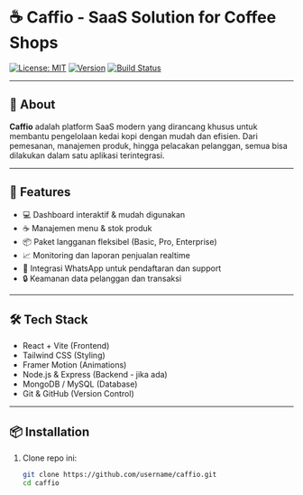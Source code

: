 # ☕ Caffio - SaaS Solution for Coffee Shops

[![License: MIT](https://img.shields.io/badge/License-MIT-blue.svg)](LICENSE)
[![Version](https://img.shields.io/badge/version-1.0.0-green)]()
[![Build Status](https://img.shields.io/badge/build-passing-brightgreen)]()

---

## 🚀 About

**Caffio** adalah platform SaaS modern yang dirancang khusus untuk membantu pengelolaan kedai kopi dengan mudah dan efisien. Dari pemesanan, manajemen produk, hingga pelacakan pelanggan, semua bisa dilakukan dalam satu aplikasi terintegrasi.

---

## 🎯 Features

- 💻 Dashboard interaktif & mudah digunakan  
- ☕ Manajemen menu & stok produk  
- 📦 Paket langganan fleksibel (Basic, Pro, Enterprise)  
- 📈 Monitoring dan laporan penjualan realtime  
- 📱 Integrasi WhatsApp untuk pendaftaran dan support  
- 🔒 Keamanan data pelanggan dan transaksi  

---

## 🛠️ Tech Stack

- React + Vite (Frontend)  
- Tailwind CSS (Styling)  
- Framer Motion (Animations)  
- Node.js & Express (Backend - jika ada)  
- MongoDB / MySQL (Database)  
- Git & GitHub (Version Control)  

---

## 📦 Installation

1. Clone repo ini:  
   ```bash
   git clone https://github.com/username/caffio.git
   cd caffio
